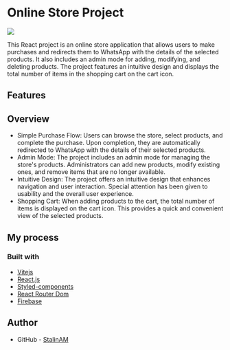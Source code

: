 # Online Store Project

![](./public//main.webp)

This React project is an online store application that allows users to make purchases and redirects them to WhatsApp with the details of the selected products. It also includes an admin mode for adding, modifying, and deleting products. The project features an intuitive design and displays the total number of items in the shopping cart on the cart icon.

## Features



## Overview

 - Simple Purchase Flow: Users can browse the store, select products, and complete the purchase. Upon completion, they are automatically redirected to WhatsApp with the details of their selected products.
 - Admin Mode: The project includes an admin mode for managing the store's products. Administrators can add new products, modify existing ones, and remove items that are no longer available.
 - Intuitive Design:  The project offers an intuitive design that enhances navigation and user interaction. Special attention has been given to usability and the overall user experience.
 - Shopping Cart: When adding products to the cart, the total number of items is displayed on the cart icon. This provides a quick and convenient view of the selected products.

## My process

### Built with

- [Vitejs](https://vitejs.dev/)
- [React.js](https://reactjs.org/)
- [Styled-components](https://styled-components.com/docs/basics)
- [React Router Dom](https://reactrouter.com/en/main)
- [Firebase](https://firebase.google.com/?hl=es-419)

## Author

- GitHub - [StalinAM](https://github.com/StalinAM)
